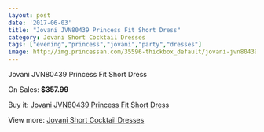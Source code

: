 ```yaml
---
layout: post
date: '2017-06-03'
title: "Jovani JVN80439 Princess Fit Short Dress"
category: Jovani Short Cocktail Dresses
tags: ["evening","princess","jovani","party","dresses"]
image: http://img.princessan.com/35596-thickbox_default/jovani-jvn80439-princess-fit-short-dress.jpg
---
```

Jovani JVN80439 Princess Fit Short Dress

On Sales: **$357.99**
<a href="https://www.princessan.com/en/16641-jovani-jvn80439-princess-fit-short-dress.html"><amp-img layout="responsive" width="600" height="600" src="//img.princessan.com/35596-thickbox_default/jovani-jvn80439-princess-fit-short-dress.jpg" alt="Jovani JVN80439 Princess Fit Short Dress 0" /></a>

Buy it: [Jovani JVN80439 Princess Fit Short Dress](https://www.princessan.com/en/16641-jovani-jvn80439-princess-fit-short-dress.html "Jovani JVN80439 Princess Fit Short Dress")

View more: [Jovani Short Cocktail Dresses](https://www.princessan.com/en/139- "Jovani Short Cocktail Dresses")